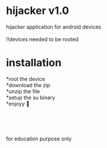 # hijacker v1.0
hijacker application for android devices<br><br>
!!devices needed to be rooted

# installation 

*root the device <br>
*download the zip<br>
*unzip the file<br>
*setup the  su binary<br>
*enjoyy 👾

<br><br><br>

for education purpose  only
